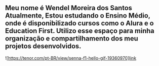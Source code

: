 Meu nome é Wendel Moreira dos Santos
Atualmente, Estou estudando o Ensino Médio, onde é disponibilizado cursos como o Alura e o Education First.
Utilizo esse espaço para minha organização e compartilhamento dos meu projetos desenvolvidos.
-
![https://tenor.com/pt-BR/view/senna-f1-hello-gif-19360970]link
